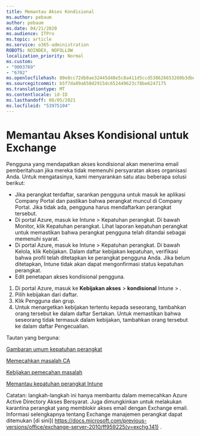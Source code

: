 ```yaml
---
title: Memantau Akses Kondisional
ms.author: pebaum
author: pebaum
ms.date: 04/21/2020
ms.audience: ITPro
ms.topic: article
ms.service: o365-administration
ROBOTS: NOINDEX, NOFOLLOW
localization_priority: Normal
ms.custom:
- "9003769"
- "6702"
ms.openlocfilehash: 80e8cc72db8ae32445d48e5c8a411d5ccd538626653260b3dbd28a247561e888
ms.sourcegitcommit: b5f7da89a650d2915dc652449623c78be6247175
ms.translationtype: MT
ms.contentlocale: id-ID
ms.lasthandoff: 08/05/2021
ms.locfileid: "53975104"
---
```

# <a name="monitoring-conditional-access-for-exchange"></a>Memantau Akses Kondisional untuk Exchange

Pengguna yang mendapatkan akses kondisional akan menerima email pemberitahuan jika mereka tidak memenuhi persyaratan akses organisasi Anda. Untuk mengatasinya, kami menyarankan satu atau beberapa solusi berikut:

- Jika perangkat terdaftar, sarankan pengguna untuk masuk ke aplikasi Company Portal dan pastikan bahwa perangkat muncul di Company Portal. Jika tidak ada, pengguna harus mendaftarkan perangkat tersebut.
- Di portal Azure, masuk ke Intune > Kepatuhan perangkat. Di bawah Monitor, klik Kepatuhan perangkat. Lihat laporan kepatuhan perangkat untuk memastikan bahwa perangkat pengguna telah ditandai sebagai memenuhi syarat.
- Di portal Azure, masuk ke Intune > Kepatuhan perangkat. Di bawah Kelola, klik Kebijakan. Dalam daftar kebijakan kepatuhan, verifikasi bahwa profil telah ditetapkan ke perangkat pengguna Anda. Jika belum ditetapkan, Intune tidak akan dapat mengonfirmasi status kepatuhan perangkat.
- Edit penetapan akses kondisional pengguna.

1. Di portal Azure, masuk ke **Kebijakan akses**  >  **kondisional** Intune  >  .
2. Pilih kebijakan dari daftar.
3. Klik Pengguna dan grup.
4. Untuk menargetkan kebijakan tertentu kepada seseorang, tambahkan orang tersebut ke dalam daftar Sertakan. Untuk memastikan bahwa seseorang tidak termasuk dalam kebijakan, tambahkan orang tersebut ke dalam daftar Pengecualian.

Tautan yang berguna:

[Gambaran umum kepatuhan perangkat](https://docs.microsoft.com/intune/device-compliance-get-started)

[Memecahkan masalah CA](https://docs.microsoft.com/intune/troubleshoot-conditional-access)

[Kebijakan pemecahan masalah](https://docs.microsoft.com/troubleshoot/mem/intune/troubleshoot-policies-in-microsoft-intune)

[Memantau kepatuhan perangkat Intune](https://docs.microsoft.com/intune/compliance-policy-monitor)

Catatan: langkah-langkah ini hanya membantu dalam memecahkan Azure Active Directory Akses Bersyarat. Juga dimungkinkan untuk melakukan karantina perangkat yang memblokir akses email dengan Exchange email. Informasi selengkapnya tentang Exchange manajemen perangkat dapat ditemukan [di sini]( https://docs.microsoft.com/previous-versions/office/exchange-server-2010/ff959225(v=exchg.141) .
